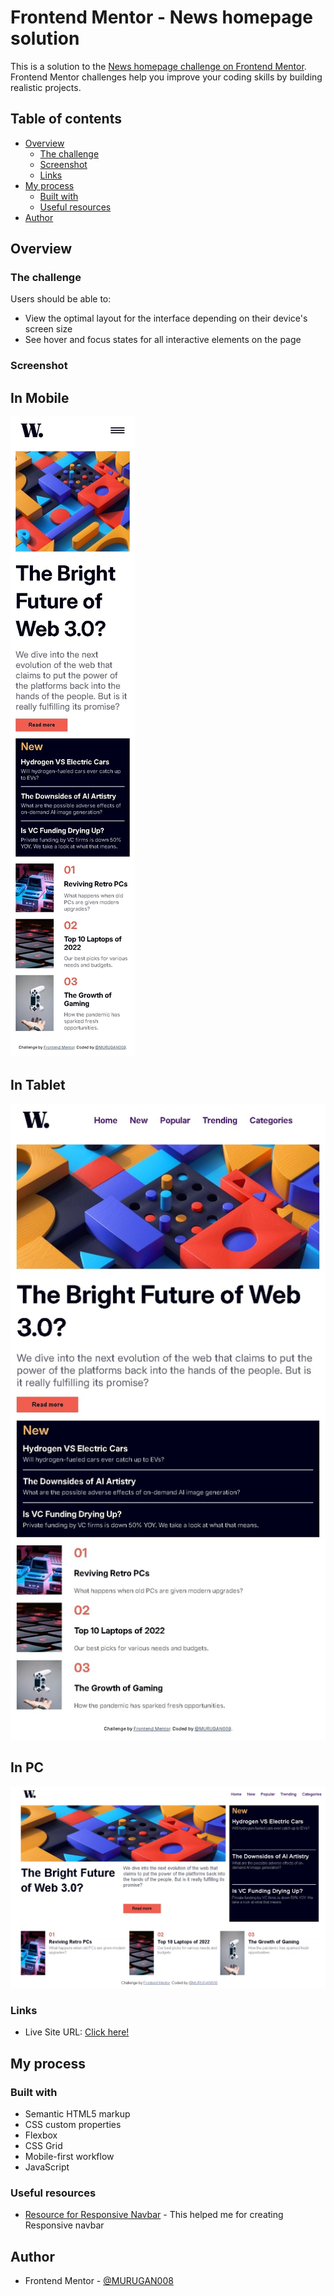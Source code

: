 # Frontend Mentor - News homepage solution

This is a solution to the [News homepage challenge on Frontend Mentor](https://www.frontendmentor.io/challenges/news-homepage-H6SWTa1MFl). Frontend Mentor challenges help you improve your coding skills by building realistic projects. 

## Table of contents

- [Overview](#overview)
  - [The challenge](#the-challenge)
  - [Screenshot](#screenshot)
  - [Links](#links)
- [My process](#my-process)
  - [Built with](#built-with)
  - [Useful resources](#useful-resources)
- [Author](#author)



## Overview

### The challenge

Users should be able to:

- View the optimal layout for the interface depending on their device's screen size
- See hover and focus states for all interactive elements on the page

### Screenshot

## In Mobile
![](./MOBILE-1.jpeg)

## In Tablet
![](./TABLET-1.jpeg)

## In PC
![](./PC-1.jpeg)

### Links

- Live Site URL: [Click here!](https://your-live-site-url.com)

## My process

### Built with

- Semantic HTML5 markup
- CSS custom properties
- Flexbox
- CSS Grid
- Mobile-first workflow
- JavaScript


### Useful resources

- [Resource for Responsive Navbar](https://youtu.be/U8smiWQ8Seg?si=V3GhuXJvTSyFGI7L) - This helped me for creating Responsive navbar


## Author

- Frontend Mentor - [@MURUGAN008](https://www.frontendmentor.io/profile/MURUGAN008)

